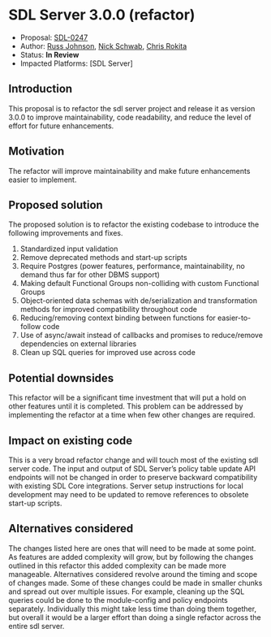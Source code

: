 # SDL Server 3.0.0 (refactor)

* Proposal: [SDL-0247](0247-sdl-server-3.md)
* Author:  [Russ Johnson](https://github.com/russjohnson09), [Nick Schwab](https://github.com/nickschwab), [Chris Rokita](https://github.com/crokita)
* Status: **In Review**
* Impacted Platforms: [SDL Server]

## Introduction

This proposal is to refactor the sdl server project and release it as version 3.0.0 to improve maintainability, code readability, and reduce the level of effort for future enhancements.


## Motivation

The refactor will improve maintainability and make future enhancements easier to implement.

## Proposed solution

The proposed solution is to refactor the existing codebase to introduce the following improvements and fixes.

1. Standardized input validation
2. Remove deprecated methods and start-up scripts
3. Require Postgres (power features, performance, maintainability, no demand thus far for other DBMS support)
4. Making default Functional Groups non-colliding with custom Functional Groups
5. Object-oriented data schemas with de/serialization and transformation methods for improved compatibility throughout code
6. Reducing/removing context binding between functions for easier-to-follow code
7. Use of async/await instead of callbacks and promises to reduce/remove dependencies on external libraries
8. Clean up SQL queries for improved use across code


## Potential downsides

This refactor will be a significant time investment that will put a hold on other features until it is completed.  This problem can be addressed by implementing the refactor at a time when few other changes are required.


## Impact on existing code

This is a very broad refactor change and will touch most of the existing sdl server code. The input and output of SDL Server’s policy table update API endpoints will not be changed in order to preserve backward compatibility with existing SDL Core integrations. Server setup instructions for local development may need to be updated to remove references to obsolete start-up scripts.

## Alternatives considered

The changes listed here are ones that will need to be made at some point. As features are added complexity will grow, but by following the changes outlined in this refactor this added complexity can be made more manageable. Alternatives considered revolve around the timing and scope of changes made. Some of these changes could be made in smaller chunks and spread out over multiple issues. For example, cleaning up the SQL queries could be done to the module-config and policy endpoints separately. Individually this might take less time than doing them together, but overall it would be a larger effort than doing a single refactor across the entire sdl server.

